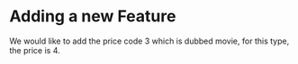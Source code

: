 
# Adding a new Feature

We would like to add the price code 3 which is dubbed movie, for this type, the price is 4.
